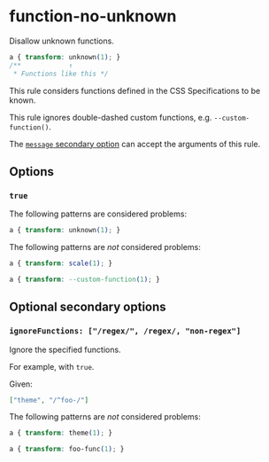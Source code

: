 # function-no-unknown

Disallow unknown functions.

<!-- prettier-ignore -->
```css
a { transform: unknown(1); }
/**            ↑
 * Functions like this */
```

This rule considers functions defined in the CSS Specifications to be known.

This rule ignores double-dashed custom functions, e.g. `--custom-function()`.

The [`message` secondary option](https://github.com/stylelint/stylelint/tree/15.9.0/docsuser-guideconfigure.md#message) can accept the arguments of this rule.

## Options

### `true`

The following patterns are considered problems:

<!-- prettier-ignore -->
```css
a { transform: unknown(1); }
```

The following patterns are _not_ considered problems:

<!-- prettier-ignore -->
```css
a { transform: scale(1); }
```

<!-- prettier-ignore -->
```css
a { transform: --custom-function(1); }
```

## Optional secondary options

### `ignoreFunctions: ["/regex/", /regex/, "non-regex"]`

Ignore the specified functions.

For example, with `true`.

Given:

```json
["theme", "/^foo-/"]
```

The following patterns are _not_ considered problems:

<!-- prettier-ignore -->
```css
a { transform: theme(1); }
```

<!-- prettier-ignore -->
```css
a { transform: foo-func(1); }
```
